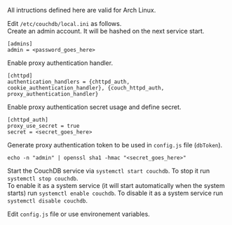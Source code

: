 All intructions defined here are valid for Arch Linux.

Edit `/etc/couchdb/local.ini` as follows.  
Create an admin account. It will be hashed on the next service start.  
```
[admins]
admin = <password_goes_here>
```
Enable proxy authentication handler.  
```
[chttpd]
authentication_handlers = {chttpd_auth, cookie_authentication_handler}, {couch_httpd_auth, proxy_authentication_handler}
```
Enable proxy authentication secret usage and define secret.  
```
[chttpd_auth]
proxy_use_secret = true
secret = <secret_goes_here>
```
Generate proxy authentication token to be used in `config.js` file (`dbToken`).  
```
echo -n "admin" | openssl sha1 -hmac "<secret_goes_here>"
```
Start the CouchDB service via `systemctl start couchdb`. To stop it run `systemctl stop couchdb`.  
To enable it as a system service (it will start automatically when the system starts) run `systemctl enable couchdb`. To disable it as a system service run `systemctl disable couchdb`.

Edit `config.js` file or use environement variables.
